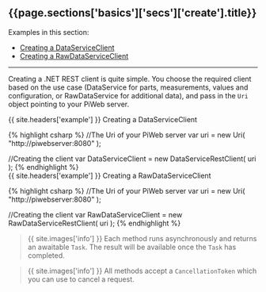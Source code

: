 <h2 id="{{page.sections['basics']['secs']['create'].anchor}}">{{page.sections['basics']['secs']['create'].title}}</h2>

Examples in this section:
+ [Creating a DataServiceClient](#-example--creating-a-dataserviceclient)
+ [Creating a RawDataServiceClient](#-example--creating-a-rawdataserviceclient)
<hr>

Creating a .NET REST client is quite simple. You choose the required client based on the use case (DataService for parts, measurements, values and configuration, or RawDataService for additional data), and pass in the `Uri` object pointing to your PiWeb server.

{{ site.headers['example'] }} Creating a DataServiceClient

{% highlight csharp %}
//The Uri of your PiWeb server
var uri = new Uri( "http://piwebserver:8080" );

//Creating the client
var DataServiceClient = new DataServiceRestClient( uri );
{% endhighlight %}
<br>
{{ site.headers['example'] }} Creating a RawDataServiceClient

{% highlight csharp %}
//The Uri of your PiWeb server
var uri = new Uri( "http://piwebserver:8080" );

//Creating the client
var RawDataServiceClient = new RawDataServiceRestClient( uri );
{% endhighlight %}
<br>
>{{ site.images['info'] }} Each method runs asynchronously and returns an awaitable `Task`. The result will be available once the `Task` has completed.

>{{ site.images['info'] }} All methods accept a `CancellationToken` which you can use to cancel a request.
